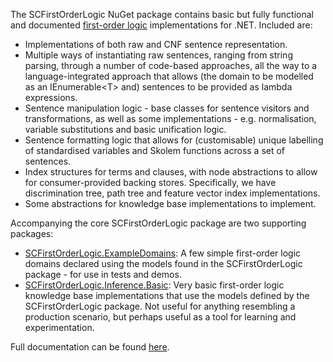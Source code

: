 ﻿The SCFirstOrderLogic NuGet package contains basic but fully functional and documented [first-order logic](https://en.wikipedia.org/wiki/First-order_logic) implementations for .NET.
Included are:

* Implementations of both raw and CNF sentence representation. 
* Multiple ways of instantiating raw sentences, ranging from string parsing, through a number of code-based approaches, all the way to a language-integrated approach that allows (the domain to be modelled as an IEnumerable&lt;T&gt; and) sentences to be provided as lambda expressions.
* Sentence manipulation logic - base classes for sentence visitors and transformations, as well as some implementations - e.g. normalisation, variable substitutions and basic unification logic.
* Sentence formatting logic that allows for (customisable) unique labelling of standardised variables and Skolem functions across a set of sentences.
* Index structures for terms and clauses, with node abstractions to allow for consumer-provided backing stores. Specifically, we have discrimination tree, path tree and feature vector index implementations.
* Some abstractions for knowledge base implementations to implement.

Accompanying the core SCFirstOrderLogic package are two supporting packages:

* [SCFirstOrderLogic.ExampleDomains](https://www.nuget.org/packages/SCFirstOrderLogic.ExampleDomains): A few simple first-order logic domains declared using the models found in the SCFirstOrderLogic package - for use in tests and demos.
* [SCFirstOrderLogic.Inference.Basic](https://www.nuget.org/packages/SCFirstOrderLogic.Inference.Basic): Very basic first-order logic knowledge base implementations that use the models defined by the SCFirstOrderLogic package. Not useful for anything resembling a production scenario, but perhaps useful as a tool for learning and experimentation.

Full documentation can be found [here](https://sdcondon.net/SCFirstOrderLogic/).
